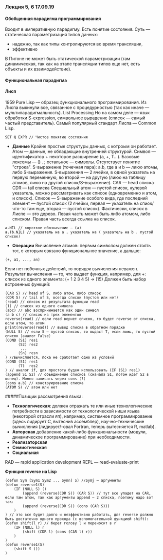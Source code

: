 ### Лекция 5, 6 17.09.19

#### Обобщенная парадигма программирования
Входит в императивную парадигму. Есть понятие состояния. Суть — статическая параметризация типов данных:

* надежно, так как типы контролируются во время трансляции,
* эффективно

В Питоне не может быть статической параметризации (там динамическая, так как на этапе трансляции типов еще нет, есть объекты и их взаимодействие).

#### Функциональная парадигма 

#### Лисп
1959
Pure Lisp — образец функционального программирования. Из Лиспа выкинули все, связанное с процедурностью (так как иначе — мультипарадигмальность).
List Processing
Но на самом деле — язык обработки S-expression, символьное вырадение (список — самый частый представитель).
Самый популярный стандарт Лиспа — Common Lisp.

```Lisp
SET Q EXPR // Чистое понятие состояния
```

* **Данные**
    Крайне простые структуры данных, с котроым он работает.
    Атом — данные, не обладающие внутренней структурой. 
    Символ — идентификатор + некоторое расширение (а, +, Т...).
    Базовые лексемы — () . ; остальное — символы. 
    Отсутствует понятие "строка".
    S-выражение (точечная пара): a.b, где a и b — лиюо атомы, либо S-выражения.
   S-выражения — 2 ячейки, в одной указатель на первую переменную, во второй — на другую (лиюо на таблицу атомов, лиюо на другой список/S-выражение).
   CAR — head списка
   CDR — tail списка
   Специальный атом — пустой список, нулевой указатель, можно рассматривать как список (одновременно и атом, и список).
   Список — S-выражение особого вида, где последний элемент — пустой список (2 ячейки, первая — указатель на спиок/что-то там еще, вторая — пустой список).
   Фактически, список в Лиспе — это дерево.
 Левая часть может быть либо атомом, либо списком. Правая часть всегда ссылка на список.
```Lisp
a.NIL // короткое обозначение — (а)
a.(b.NIL) // указатель на а . указатель на ( указатель на b . пустой список)
```
    

* **Операции**
Вычисление атомов:
первым символом должен стоять тот, с которым связано функциональное значение, а дальше: 
``` 
(+, a1, ..., an)
```
Если нет побочных действий, то порядок вычисления неважен. 
Результат вычисления — то, что выдает функция, например, для +: список из одного элемента: (+ 1 2 3 4 5) -> (15)
Должен быть набор встроенных функций:
```
(CAR S) // head of S, либо атом, либо список
(CDR S) // tail of S, всегда список (пустой или нет)
(read) // список из результата функции read
(1) // список из одного символа
(abc) // abc воспринимается как один символ
(a b c) // список из трех элементов
reverse(read) // если read вернет список, то будет reverse от списка, если атом, то атом
print(reverse(read)) // вывод списка в обратном порядке
(NULL S) // если S — пустой список, то выдаст Т, если ложь, то пустой список (аналог False)
(COND (S1) res1
	  (S2) res2
	   ...
	  (Sn) resn
) //вычисляется, пока не сработает одно из условий
(COND (S1) res1
	  (T)  res2 
) // аналог if, для простоты будем использовать (IF (S1) res1)
(append S1 S2) // объединение списков (сначала S1, потом идет S2 в конец). Можно записать через cons (?)
(cons a.b) // конструирование списка
(ATOM S) // атом или нет

```


#####Позиции рассмотрения языка:

* **Технологическая**: 
    должен отражать те или иные технологические потребности в зависимости от технологической ниши языка (некоторой отрасли яп), например, системное программирование (здесь лидирует С, вытеснив ассемблер), научно-технические вычисления (лидирует/-овал Fortran, теперь вытесняется R, matlab).
* **Авторская**
   добавление какой-либо функциональности (модули, динамическое программирование) при необходимости.
* **Реализаторская**
* **Семиотическая**
* **Социальная**

RAD — rapid application development
REPL — read-evaluate-print


**Функция reverse на Lisp**

```
(defun Sym (Sym1 Sym2 ... Symn) S) //Symj — аргументы
(defun reverse1(S) 
	(IF (NULL S) ()
	    (append (reverse(CDR S)) (CAR S)) // тут все упадет на CAR, если там атом, так как аргументы append — 2 списка, поэтому надо вот так:
	    (append (reverse(CDR S)) (cons (CAR S)))
	)
) // это все будет долго и неэффективно работать, для reverse должно быть достаточно одного прохода (с вспомогательной функцией shift):
(defun shift(l r) // берет голову l и переносит в r
	(IF (NULL l) r
	    (shift (CDR l) (cons (CAR l) r))
	)
)
(defun reverse1(S) 
	(shift S ())
)
	
```
